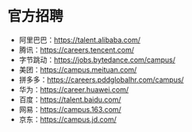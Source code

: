 # 官方招聘

- 阿里巴巴：<https://talent.alibaba.com/>
- 腾讯：<https://careers.tencent.com/>
- 字节跳动：<https://jobs.bytedance.com/campus/>
- 美团：<https://campus.meituan.com/>
- 拼多多：<https://careers.pddglobalhr.com/campus/>
- 华为：<https://career.huawei.com/>
- 百度：<https://talent.baidu.com/>
- 网易：<https://campus.163.com/>
- 京东：<https://campus.jd.com/>
